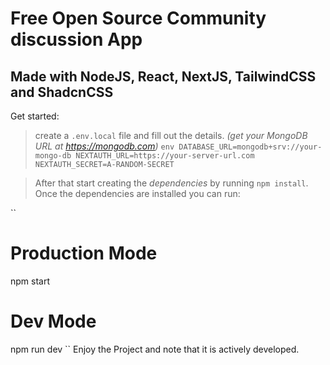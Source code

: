 # Free Open Source Community discussion App
## Made with NodeJS, React, NextJS, TailwindCSS and ShadcnCSS

Get started:

> create a `.env.local` file and fill out the details. *(get your MongoDB URL at https://mongodb.com)*
``env
DATABASE_URL=mongodb+srv://your-mongo-db
NEXTAUTH_URL=https://your-server-url.com
NEXTAUTH_SECRET=A-RANDOM-SECRET
``

> After that start creating the *dependencies* by running `npm install`. Once the dependencies are installed you can run:

``
# Production Mode
npm start

# Dev Mode
npm run dev
``
Enjoy the Project and note that it is actively developed.
